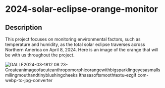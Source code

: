 # 2024-solar-eclipse-orange-monitor

## Description

This project focuses on monitoring environmental factors, such as temperature and humidity, as the total solar eclipse traverses across Northern America on April 8, 2024. Here is an image of the orange that will be with us throughout the project.

![DALLE2024-03-1812 08 23-Createanimageofacuteanthropomorphicorangewithbigsparklingeyesasmallsmilingmouthandtinyblushingcheeks Ithasasoftsmoothtextu-ezgif com-webp-to-jpg-converter](https://github.com/andyhsu10/2024-solar-eclipse-orange-monitor/assets/12019694/c4cade74-d51d-4346-880c-9ef3efd18f2d)

